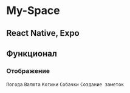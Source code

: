 # My-Space

## React Native, Expo

## Функционал

### Отображение
`Погода`
`Валюта`
`Котики`
`Собачки`
`Создание заметок`
